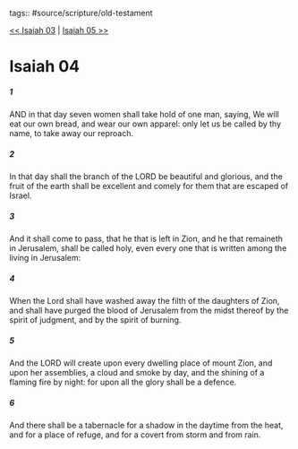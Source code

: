 tags:: #source/scripture/old-testament

[<< Isaiah 03](old-testament/23_Isaiah/Isaiah_03.md) | [Isaiah 05 >>](old-testament/23_Isaiah/Isaiah_05.md)

# Isaiah 04

##### 1

AND in that day seven women shall take hold of one man, saying, We will eat our own bread, and wear our own apparel: only let us be called by thy name, to take away our reproach.

##### 2

In that day shall the branch of the LORD be beautiful and glorious, and the fruit of the earth shall be excellent and comely for them that are escaped of Israel.

##### 3

And it shall come to pass, that he that is left in Zion, and he that remaineth in Jerusalem, shall be called holy, even every one that is written among the living in Jerusalem:

##### 4

When the Lord shall have washed away the filth of the daughters of Zion, and shall have purged the blood of Jerusalem from the midst thereof by the spirit of judgment, and by the spirit of burning.

##### 5

And the LORD will create upon every dwelling place of mount Zion, and upon her assemblies, a cloud and smoke by day, and the shining of a flaming fire by night: for upon all the glory shall be a defence.

##### 6

And there shall be a tabernacle for a shadow in the daytime from the heat, and for a place of refuge, and for a covert from storm and from rain.
